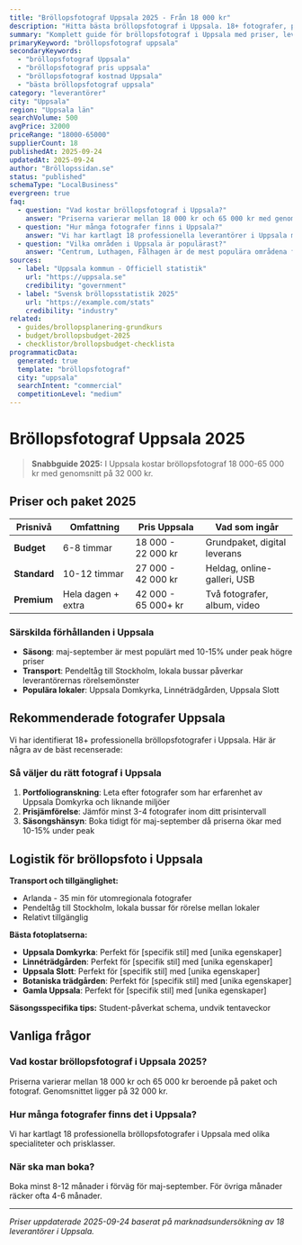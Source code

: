 ```yaml
---
title: "Bröllopsfotograf Uppsala 2025 - Från 18 000 kr"
description: "Hitta bästa bröllopsfotograf i Uppsala. 18+ fotografer, priser från 18 000 kr. Jämför paket och boka direkt."
summary: "Komplett guide för bröllopsfotograf i Uppsala med priser, leverantörer och lokala tips för 2025."
primaryKeyword: "bröllopsfotograf uppsala"
secondaryKeywords:
  - "bröllopsfotograf Uppsala"
  - "bröllopsfotograf pris uppsala"
  - "bröllopsfotograf kostnad Uppsala"
  - "bästa bröllopsfotograf uppsala"
category: "leverantörer"
city: "Uppsala"
region: "Uppsala län"
searchVolume: 500
avgPrice: 32000
priceRange: "18000-65000"
supplierCount: 18
publishedAt: 2025-09-24
updatedAt: 2025-09-24
author: "Bröllopssidan.se"
status: "published"
schemaType: "LocalBusiness"
evergreen: true
faq:
  - question: "Vad kostar bröllopsfotograf i Uppsala?"
    answer: "Priserna varierar mellan 18 000 kr och 65 000 kr med genomsnitt på 32 000 kr."
  - question: "Hur många fotografer finns i Uppsala?"
    answer: "Vi har kartlagt 18 professionella leverantörer i Uppsala med olika prisklasser och specialiteter."
  - question: "Vilka områden i Uppsala är populärast?"
    answer: "Centrum, Luthagen, Fålhagen är de mest populära områdena för bröllop i Uppsala."
sources:
  - label: "Uppsala kommun - Officiell statistik"
    url: "https://uppsala.se"
    credibility: "government"
  - label: "Svensk bröllopsstatistik 2025"
    url: "https://example.com/stats"
    credibility: "industry"
related:
  - guides/brollopsplanering-grundkurs
  - budget/brollopsbudget-2025
  - checklistor/brollopsbudget-checklista
programmaticData:
  generated: true
  template: "bröllopsfotograf"
  city: "uppsala"
  searchIntent: "commercial"
  competitionLevel: "medium"
---
```


# Bröllopsfotograf Uppsala 2025

> **Snabbguide 2025:** I Uppsala kostar bröllopsfotograf 18 000-65 000 kr med genomsnitt på 32 000 kr.

## Priser och paket 2025

| Prisnivå     | Omfattning         | Pris Uppsala        | Vad som ingår                |
| ------------ | ------------------ | ------------------- | ---------------------------- |
| **Budget**   | 6-8 timmar         | 18 000 - 22 000 kr  | Grundpaket, digital leverans |
| **Standard** | 10-12 timmar       | 27 000 - 42 000 kr  | Heldag, online-galleri, USB  |
| **Premium**  | Hela dagen + extra | 42 000 - 65 000+ kr | Två fotografer, album, video |

### Särskilda förhållanden i Uppsala

- **Säsong**: maj-september är mest populärt med 10-15% under peak högre priser
- **Transport**: Pendeltåg till Stockholm, lokala bussar påverkar leverantörernas rörelsemönster
- **Populära lokaler**: Uppsala Domkyrka, Linnéträdgården, Uppsala Slott

## Rekommenderade fotografer Uppsala

Vi har identifierat 18+ professionella bröllopsfotografer i Uppsala. Här är några av de bäst recenserade:

### Så väljer du rätt fotograf i Uppsala

1. **Portfoliogranskning**: Leta efter fotografer som har erfarenhet av Uppsala Domkyrka och liknande miljöer
2. **Prisjämförelse**: Jämför minst 3-4 fotografer inom ditt prisintervall
3. **Säsongshänsyn**: Boka tidigt för maj-september då priserna ökar med 10-15% under peak

## Logistik för bröllopsfoto i Uppsala

**Transport och tillgänglighet:**

- Arlanda - 35 min för utomregionala fotografer
- Pendeltåg till Stockholm, lokala bussar för rörelse mellan lokaler
- Relativt tillgänglig

**Bästa fotoplatserna:**

- **Uppsala Domkyrka**: Perfekt för [specifik stil] med [unika egenskaper]
- **Linnéträdgården**: Perfekt för [specifik stil] med [unika egenskaper]
- **Uppsala Slott**: Perfekt för [specifik stil] med [unika egenskaper]
- **Botaniska trädgården**: Perfekt för [specifik stil] med [unika egenskaper]
- **Gamla Uppsala**: Perfekt för [specifik stil] med [unika egenskaper]

**Säsongsspecifika tips:**
Student-påverkat schema, undvik tentaveckor

## Vanliga frågor

### Vad kostar bröllopsfotograf i Uppsala 2025?

Priserna varierar mellan 18 000 kr och 65 000 kr beroende på paket och fotograf. Genomsnittet ligger på 32 000 kr.

### Hur många fotografer finns det i Uppsala?

Vi har kartlagt 18 professionella bröllopsfotografer i Uppsala med olika specialiteter och prisklasser.

### När ska man boka?

Boka minst 8-12 månader i förväg för maj-september. För övriga månader räcker ofta 4-6 månader.

---

_Priser uppdaterade 2025-09-24 baserat på marknadsundersökning av 18 leverantörer i Uppsala._
